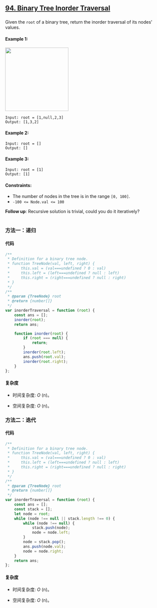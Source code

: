 ## [94. Binary Tree Inorder Traversal](https://leetcode.com/problems/binary-tree-inorder-traversal/)

###

Given the `root` of a binary tree, return the inorder traversal of its nodes' values.

#### Example 1:

<img src="https://assets.leetcode.com/uploads/2020/09/15/inorder_1.jpg" width="202" />

```
Input: root = [1,null,2,3]
Output: [1,3,2]
```

#### Example 2:

```
Input: root = []
Output: []
```

#### Example 3:

```
Input: root = [1]
Output: [1]
```

#### Constraints:

-   The number of nodes in the tree is in the range `[0, 100]`.
-   `-100 <= Node.val <= 100`

**Follow up**: Recursive solution is trivial, could you do it iteratively?

#

### 方法一：递归

#### 代码

```javascript
/**
 * Definition for a binary tree node.
 * function TreeNode(val, left, right) {
 *     this.val = (val===undefined ? 0 : val)
 *     this.left = (left===undefined ? null : left)
 *     this.right = (right===undefined ? null : right)
 * }
 */
/**
 * @param {TreeNode} root
 * @return {number[]}
 */
var inorderTraversal = function (root) {
    const ans = [];
    inorder(root);
    return ans;

    function inorder(root) {
        if (root === null) {
            return;
        }
        inorder(root.left);
        ans.push(root.val);
        inorder(root.right);
    }
};
```

#### 复杂度

-   时间复杂度: _O_ (n)。

-   空间复杂度: _O_ (n)。

### 方法二：迭代

#### 代码

```javascript
/**
 * Definition for a binary tree node.
 * function TreeNode(val, left, right) {
 *     this.val = (val===undefined ? 0 : val)
 *     this.left = (left===undefined ? null : left)
 *     this.right = (right===undefined ? null : right)
 * }
 */
/**
 * @param {TreeNode} root
 * @return {number[]}
 */
var inorderTraversal = function (root) {
    const ans = [];
    const stack = [];
    let node = root;
    while (node !== null || stack.length !== 0) {
        while (node !== null) {
            stack.push(node);
            node = node.left;
        }
        node = stack.pop();
        ans.push(node.val);
        node = node.right;
    }
    return ans;
};
```

#### 复杂度

-   时间复杂度: _O_ (n)。

-   空间复杂度: _O_ (n)。
